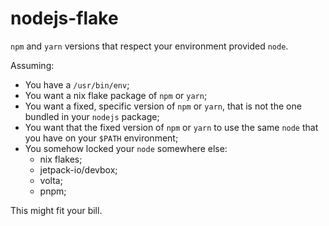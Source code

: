 # nodejs-flake

`npm` and `yarn` versions that respect your environment provided `node`.

Assuming:

* You have a `/usr/bin/env`;
* You want a nix flake package of `npm` or `yarn`;
* You want a fixed, specific version of `npm` or `yarn`, that is not the one bundled in your `nodejs` package;
* You want that the fixed version of `npm` or `yarn` to use the same `node` that you have on your `$PATH` environment;
* You somehow locked your `node` somewhere else:
  * nix flakes;
  * jetpack-io/devbox;
  * volta;
  * pnpm;

This might fit your bill.
